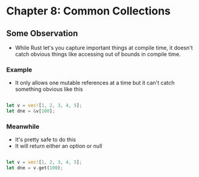# Chapter 8: Common Collections

## Some Observation
- While Rust let's you capture important things 
at compile time, it doesn't catch obvious things
like accessing out of bounds in compile time.

### Example
- It only allows one mutable references at a time
but it can't catch something obvious like this

```rust

let v = vec![1, 2, 3, 4, 5];
let dne = &v[100];

```

### Meanwhile
- It's pretty safe to do this
- It will return either an option or null

```rust

let v = vec![1, 2, 3, 4, 5];
let dne = v.get(100);

```
